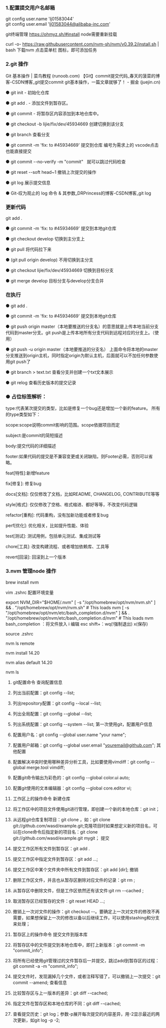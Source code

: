 ### 1.配置提交用户名邮箱
git config user.name 'lj01583044'  
git config user.email 'lj01583044@alibaba-inc.com'

git终端管理 https://ohmyz.sh/#install 
node需要重新挂载


curl -o- https://raw.githubusercontent.com/nvm-sh/nvm/v0.39.2/install.sh | bash 下载nvm
点击菜单栏 图标，即可添加任务



### 2.git 操作
Git 基本操作 | 菜鸟教程 (runoob.com)
【Git】commit提交代码_春天的菠菜的博客-CSDN博客_git提交commit
git基本操作，一篇文章就够了！ - 掘金 (juejin.cn)

● git init - 初始化仓库
 
● git add . - 添加文件到暂存区。
 
● git commit - 将暂存区内容添加到本地仓库中。
 
● git checkout -b lijie/fix/dev/45934669    创建切换到该分支 

● git branch    查看分支

● git commit -m 'fix: to #45934669'  提交到仓库  编号为需求上的     vscode点击也能直接提交

● git commit --no-verify -m "commit"   就可以跳过代码检查

● git reset --soft head~1      撤销上次提交的操作

● git  log   展示提交信息

● Git-叹为观止的 log 命令 & 其参数_DRPrincess的博客-CSDN博客_git log





### 更新代码
  git  add .
  
● git commit -m 'fix: to #45934669'   提交到本地git仓库

● git  checkout    develop   切换到主分支上

● git  pull  将代码拉下来

● (git pull origin develop)  不用切换到主分支

● git   checkout   lijie/fix/dev/45934669   切换到目标分支

● git   merge  develop   目标分支与develop分支合并

### 在执行 
● git  add .

● git commit -m 'fix: to #45934669'   提交到本地git仓库

● git push origin master（本地要推送的分支名）的意思就是上传本地当前分支代码到master分支。git push是上传本地所有分支代码到远程对应的分支上。（使用）

● git push -u origin master（本地要推送的分支名） 上面命令将本地的master分支推送到origin主机，同时指定origin为默认主机，后面就可以不加任何参数使用git push了





● git branch > text.txt    查看分支并创建一个txt文本展示

● git relog 查看历史版本的提交记录

### ● 占位标签解析：
type:代表某次提交的类型，比如是修复一个bug还是增加一个新的feature。
所有的type类型如下：

scope:scope说明commit影响的范围。scope依据项目而定

subject:是commit的简短描述

body:提交代码的详细描述

footer:如果代码的提交是不兼容变更或关闭缺陷，则Footer必需，否则可以省略。

feat[特性]:新增feature 

fix[修复]: 修复bug     

docs[文档]: 仅仅修改了文档，比如README, CHANGELOG, CONTRIBUTE等等

style[格式]: 仅仅修改了空格、格式缩进、都好等等，不改变代码逻辑

refactor[重构]: 代码重构，没有加新功能或者修复bug

perf[优化]: 优化相关，比如提升性能、体验

test[测试]: 测试用例，包括单元测试、集成测试等

chore[工具]: 改变构建流程、或者增加依赖库、工具等

revert[回滚]: 回滚到上一个版本




### 3.nvm 管理node 操作
brew install nvm

vim .zshrc  配置环境变量


export NVM_DIR="$HOME/.nvm"
  [ -s "/opt/homebrew/opt/nvm/nvm.sh" ] && \. "/opt/homebrew/opt/nvm/nvm.sh"  # This loads nvm
  [ -s "/opt/homebrew/opt/nvm/etc/bash_completion.d/nvm" ] && \. "/opt/homebrew/opt/nvm/etc/bash_completion.d/nvm"  # This loads nvm bash_completion
：将文件放入  i 编辑  esc  shift+：wq(!强制退出)   x(保存)

source .zshrc

nvm ls remote

nvm install 14.20

nvm  alias default  14.20

nvm ls


1. git配置命令
查询配置信息
1. 列出当前配置：git config --list;
2. 列出repository配置：git config --local --list;
3. 列出全局配置：git config --global --list;
4. 列出系统配置：git config --system --list;
第一次使用git，配置用户信息
1. 配置用户名：git config --global user.name "your name";
2. 配置用户邮箱：git config --global user.email "youremail@github.com";
其他配置
1. 配置解决冲突时使用哪种差异分析工具，比如要使用vimdiff：git config --global merge.tool vimdiff;
2. 配置git命令输出为彩色的：git config --global color.ui auto;
3. 配置git使用的文本编辑器：git config --global core.editor vi;
2. 工作区上的操作命令
新建仓库
1. 将工作区中的项目文件使用git进行管理，即创建一个新的本地仓库：git init；
2. 从远程git仓库复制项目：git clone <url>，如：git clone git://github.com/wasd/example.git;克隆项目时如果想定义新的项目名，可以在clone命令后指定新的项目名：git clone git://github.com/wasd/example.git mygit；
提交
1. 提交工作区所有文件到暂存区：git add .
2. 提交工作区中指定文件到暂存区：git add <file1> <file2> ...;
3. 提交工作区中某个文件夹中所有文件到暂存区：git add [dir];
撤销
1. 删除工作区文件，并且也从暂存区删除对应文件的记录：git rm <file1> <file2>;
2. 从暂存区中删除文件，但是工作区依然还有该文件:git rm --cached <file>;
3. 取消暂存区已经暂存的文件：git reset HEAD <file>...;
4. 撤销上一次对文件的操作：git checkout --<file>。要确定上一次对文件的修改不再需要，如果想保留上一次的修改以备以后继续工作，可以使用stashing和分支来处理；

3. 暂存区上的操作命令
提交文件到版本库
1. 将暂存区中的文件提交到本地仓库中，即打上新版本：git commit -m "commit_info";
2. 将所有已经使用git管理过的文件暂存后一并提交，跳过add到暂存区的过程：git commit -a -m "commit_info";
3. 提交文件时，发现漏掉几个文件，或者注释写错了，可以撤销上一次提交：git commit --amend;
查看信息
1. 比较暂存区与上一版本的差异：git diff --cached;
2. 指定文件在暂存区和本地仓库的不同：git diff <file-name> --cached;
3. 查看提交历史：git log；参数-p展开每次提交的内容差异，用-2显示最近的两次更新，如git log -p -2;

